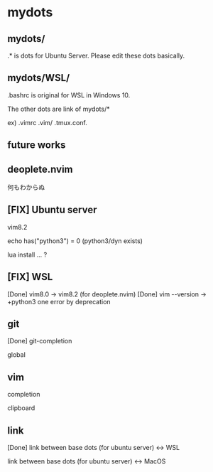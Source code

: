 # mydots

## mydots/
.* is dots for Ubuntu Server. Please edit these dots basically.

## mydots/WSL/
.bashrc is original for WSL in Windows 10.

The other dots are link of mydots/*

ex) .vimrc .vim/ .tmux.conf.

## future works
## deoplete.nvim
何もわからぬ

## [FIX] Ubuntu server
vim8.2

echo has("python3") = 0 (python3/dyn exists)

lua install ... ?

## [FIX] WSL
[Done] vim8.0 -> vim8.2 (for deoplete.nvim)
[Done] vim --version -> +python3
one error by deprecation


## git
[Done] git-completion

global

## vim
completion

clipboard


## link
[Done] link between base dots (for ubuntu server) <-> WSL

link between base dots (for ubuntu server) <-> MacOS
